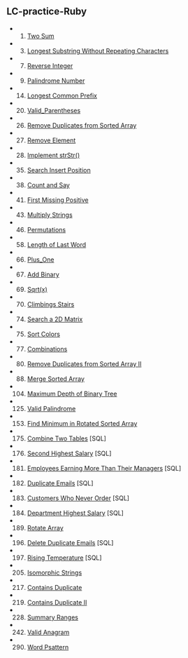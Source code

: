 ## LC-practice-Ruby
* 001. [Two Sum][s001]
* 003. [Longest Substring Without Repeating Characters][s003]
* 007. [Reverse Integer][s007]
* 009. [Palindrome Number][s009]
* 014. [Longest Common Prefix][s014]
* 020. [Valid_Parentheses][s020]
* 026. [Remove Duplicates from Sorted Array][s026]
* 027. [Remove Element][s027]
* 028. [Implement strStr()][s028]
* 035. [Search Insert Position][s035]
* 038. [Count and Say][s038]
* 041. [First Missing Positive][s041]
* 043. [Multiply Strings][s043]
* 046. [Permutations][s046]
* 058. [Length of Last Word][s058]
* 066. [Plus_One][s066]
* 067. [Add Binary][s067]
* 069. [Sqrt(x)][s069]
* 070. [Climbings Stairs][s070]
* 074. [Search a 2D Matrix][s074]
* 075. [Sort Colors][s075]
* 077. [Combinations][s077]
* 080. [Remove Duplicates from Sorted Array II][s080]
* 088. [Merge Sorted Array][s088]
* 104. [Maximum Depth of Binary Tree][s104]
* 125. [Valid Palindrome][s125]
* 153. [Find Minimum in Rotated Sorted Array][s153]
* 175. [Combine Two Tables][s175] [SQL]
* 176. [Second Highest Salary][s176] [SQL]
* 181. [Employees Earning More Than Their Managers][s181] [SQL]
* 182. [Duplicate Emails][s182] [SQL]
* 183. [Customers Who Never Order][s183] [SQL]
* 184. [Department Highest Salary][s184] [SQL]
* 189. [Rotate Array][s189]
* 196. [Delete Duplicate Emails][s196] [SQL]
* 197. [Rising Temperature][s197] [SQL]
* 205. [Isomorphic Strings][s205]
* 217. [Contains Duplicate][s217]
* 219. [Contains Duplicate II][s219]
* 228. [Summary Ranges][s228]
* 242. [Valid Anagram][s242]
* 290. [Word Psattern][s290]

[s001]:Problems/Two_Sum.rb
[s003]:Problems/Longest_Substring_Without_Repeating_Characters.rb
[s007]:Problems/Reverse_Integer.rb
[s009]:Problems/Palindrome_Number.rb
[s014]:Problems/Longest_Common_Prefix.rb
[s020]:Problems/Valid_Parentheses.rb
[s026]:Problems/Remove_Duplicates_from_Sorted_Array.rb
[s027]:Problems/Remove_Element.rb
[s028]:Problems/Implement_strStr.rb
[s035]:Problems/Search_Insert_Postiotn.rb
[s038]:Problems/Count_and_Say.rb
[s041]:Problems/First_Missing_Positive.rb
[s043]:Problems/Multiply_String.rb
[s046]:Problems/Permutations.rb
[s058]:Problems/Length_of_Last_Word.rb
[s066]:Problems/Plus_One.rb
[s067]:Problems/Add_Binary.rb
[s069]:Problems/Sqrt.rb
[s070]:Problems/Climbing_Stairs.rb
[s074]:Problems/Search_a_2D_Matrix.rb
[s075]:Problems/Sort_Colors.rb
[s077]:Problems/Combinations.rb
[s080]:Problems/Remove_Duplicates_from_Sorted_Array_II.rb
[s088]:Problems/Merge_Sorted_Array.rb
[s104]:Problems/Maximum_Depth_of_Binary_Tree.rb
[s125]:Problems/Valid_Palindrome.rb
[s153]:Problems/Find_Minimum_in_Rotated_Sorted_Array.rb
[s175]:Problems/Combine_Two_Tables.sql
[s176]:Problems/Second_Highest_Salary.sql
[s181]:Problems/Employees_Earning_More_Than_Their_Managers.sql
[s182]:Problems/Duplicate_Emails.sql
[s183]:Problems/Customers_Who_Never_Order.sql
[s184]:Problems/Department_Highest_Salary.sql
[s189]:Problems/Rotate_Array.rb
[s196]:Problems/Delete_Duplicate_Emails.sql
[s197]:Problems/Rising_Temperature.sql
[s205]:Problems/Isomorphic_Strings.rb
[s217]:Problems/Contains_Duplicate.rb
[s219]:Problems/Contains_Duplicate_II.rb
[s228]:Problems/Summary_Ranges.rb
[s242]:Problems/Valid_Anagram.rb
[s290]:Problems/Word_Pattern.rb